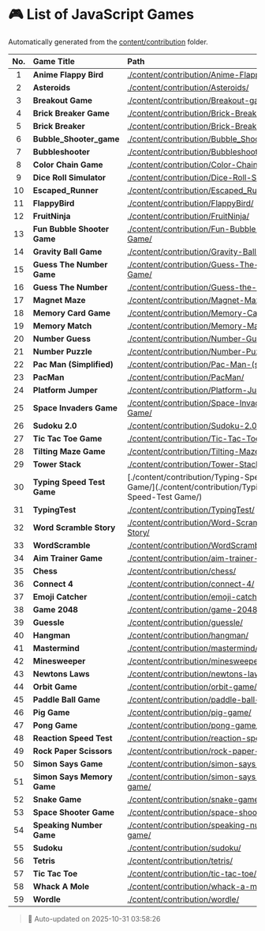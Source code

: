 # 🎮 List of JavaScript Games

Automatically generated from the [content/contribution](./content/contribution) folder.

| No. | Game Title | Path |
|:--:|:----------------|:----------------------------|
| 1 | **Anime Flappy Bird** | [./content/contribution/Anime-Flappy-Bird/](./content/contribution/Anime-Flappy-Bird/) |
| 2 | **Asteroids** | [./content/contribution/Asteroids/](./content/contribution/Asteroids/) |
| 3 | **Breakout Game** | [./content/contribution/Breakout-game/](./content/contribution/Breakout-game/) |
| 4 | **Brick Breaker Game** | [./content/contribution/Brick-Breaker-Game/](./content/contribution/Brick-Breaker-Game/) |
| 5 | **Brick Breaker** | [./content/contribution/Brick-Breaker/](./content/contribution/Brick-Breaker/) |
| 6 | **Bubble_Shooter_game** | [./content/contribution/Bubble_Shooter_game/](./content/contribution/Bubble_Shooter_game/) |
| 7 | **Bubbleshooter** | [./content/contribution/Bubbleshooter/](./content/contribution/Bubbleshooter/) |
| 8 | **Color Chain Game** | [./content/contribution/Color-Chain-game/](./content/contribution/Color-Chain-game/) |
| 9 | **Dice Roll Simulator** | [./content/contribution/Dice-Roll-Simulator/](./content/contribution/Dice-Roll-Simulator/) |
| 10 | **Escaped_Runner** | [./content/contribution/Escaped_Runner/](./content/contribution/Escaped_Runner/) |
| 11 | **FlappyBird** | [./content/contribution/FlappyBird/](./content/contribution/FlappyBird/) |
| 12 | **FruitNinja** | [./content/contribution/FruitNinja/](./content/contribution/FruitNinja/) |
| 13 | **Fun Bubble Shooter Game** | [./content/contribution/Fun-Bubble-Shooter-Game/](./content/contribution/Fun-Bubble-Shooter-Game/) |
| 14 | **Gravity Ball Game** | [./content/contribution/Gravity-Ball-Game/](./content/contribution/Gravity-Ball-Game/) |
| 15 | **Guess The Number Game** | [./content/contribution/Guess-The-Number-Game/](./content/contribution/Guess-The-Number-Game/) |
| 16 | **Guess The Number** | [./content/contribution/Guess-the-number/](./content/contribution/Guess-the-number/) |
| 17 | **Magnet Maze** | [./content/contribution/Magnet-Maze/](./content/contribution/Magnet-Maze/) |
| 18 | **Memory Card Game** | [./content/contribution/Memory-Card-Game/](./content/contribution/Memory-Card-Game/) |
| 19 | **Memory Match** | [./content/contribution/Memory-Match/](./content/contribution/Memory-Match/) |
| 20 | **Number Guess** | [./content/contribution/Number-Guess/](./content/contribution/Number-Guess/) |
| 21 | **Number Puzzle** | [./content/contribution/Number-Puzzle/](./content/contribution/Number-Puzzle/) |
| 22 | **Pac Man (Simplified)** | [./content/contribution/Pac-Man-(simplified)/](./content/contribution/Pac-Man-(simplified)/) |
| 23 | **PacMan** | [./content/contribution/PacMan/](./content/contribution/PacMan/) |
| 24 | **Platform Jumper** | [./content/contribution/Platform-Jumper/](./content/contribution/Platform-Jumper/) |
| 25 | **Space Invaders Game** | [./content/contribution/Space-Invaders-Game/](./content/contribution/Space-Invaders-Game/) |
| 26 | **Sudoku 2.0** | [./content/contribution/Sudoku-2.0/](./content/contribution/Sudoku-2.0/) |
| 27 | **Tic Tac Toe Game** | [./content/contribution/Tic-Tac-Toe-Game/](./content/contribution/Tic-Tac-Toe-Game/) |
| 28 | **Tilting Maze Game** | [./content/contribution/Tilting-Maze-Game/](./content/contribution/Tilting-Maze-Game/) |
| 29 | **Tower Stack** | [./content/contribution/Tower-Stack/](./content/contribution/Tower-Stack/) |
| 30 | **Typing Speed Test Game** | [./content/contribution/Typing-Speed-Test Game/](./content/contribution/Typing-Speed-Test Game/) |
| 31 | **TypingTest** | [./content/contribution/TypingTest/](./content/contribution/TypingTest/) |
| 32 | **Word Scramble Story** | [./content/contribution/Word-Scramble-Story/](./content/contribution/Word-Scramble-Story/) |
| 33 | **WordScramble** | [./content/contribution/WordScramble/](./content/contribution/WordScramble/) |
| 34 | **Aim Trainer Game** | [./content/contribution/aim-trainer-game/](./content/contribution/aim-trainer-game/) |
| 35 | **Chess** | [./content/contribution/chess/](./content/contribution/chess/) |
| 36 | **Connect 4** | [./content/contribution/connect-4/](./content/contribution/connect-4/) |
| 37 | **Emoji Catcher** | [./content/contribution/emoji-catcher/](./content/contribution/emoji-catcher/) |
| 38 | **Game 2048** | [./content/contribution/game-2048/](./content/contribution/game-2048/) |
| 39 | **Guessle** | [./content/contribution/guessle/](./content/contribution/guessle/) |
| 40 | **Hangman** | [./content/contribution/hangman/](./content/contribution/hangman/) |
| 41 | **Mastermind** | [./content/contribution/mastermind/](./content/contribution/mastermind/) |
| 42 | **Minesweeper** | [./content/contribution/minesweeper/](./content/contribution/minesweeper/) |
| 43 | **Newtons Laws** | [./content/contribution/newtons-laws/](./content/contribution/newtons-laws/) |
| 44 | **Orbit Game** | [./content/contribution/orbit-game/](./content/contribution/orbit-game/) |
| 45 | **Paddle Ball Game** | [./content/contribution/paddle-ball-game/](./content/contribution/paddle-ball-game/) |
| 46 | **Pig Game** | [./content/contribution/pig-game/](./content/contribution/pig-game/) |
| 47 | **Pong Game** | [./content/contribution/pong-game/](./content/contribution/pong-game/) |
| 48 | **Reaction Speed Test** | [./content/contribution/reaction-speed-test/](./content/contribution/reaction-speed-test/) |
| 49 | **Rock Paper Scissors** | [./content/contribution/rock-paper-scissors/](./content/contribution/rock-paper-scissors/) |
| 50 | **Simon Says Game** | [./content/contribution/simon-says-game/](./content/contribution/simon-says-game/) |
| 51 | **Simon Says Memory Game** | [./content/contribution/simon-says-memory-game/](./content/contribution/simon-says-memory-game/) |
| 52 | **Snake Game** | [./content/contribution/snake-game/](./content/contribution/snake-game/) |
| 53 | **Space Shooter Game** | [./content/contribution/space-shooter-game/](./content/contribution/space-shooter-game/) |
| 54 | **Speaking Number Game** | [./content/contribution/speaking-number-game/](./content/contribution/speaking-number-game/) |
| 55 | **Sudoku** | [./content/contribution/sudoku/](./content/contribution/sudoku/) |
| 56 | **Tetris** | [./content/contribution/tetris/](./content/contribution/tetris/) |
| 57 | **Tic Tac Toe** | [./content/contribution/tic-tac-toe/](./content/contribution/tic-tac-toe/) |
| 58 | **Whack A Mole** | [./content/contribution/whack-a-mole/](./content/contribution/whack-a-mole/) |
| 59 | **Wordle** | [./content/contribution/wordle/](./content/contribution/wordle/) |

> 🧩 Auto-updated on 2025-10-31 03:58:26
